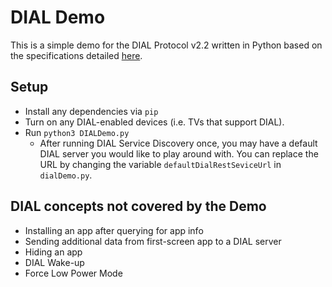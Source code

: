 # DIAL Demo
This is a simple demo for the DIAL Protocol v2.2 written in Python based on the specifications detailed [here](https://docs.google.com/viewer?a=v&pid=sites&srcid=ZGlhbC1tdWx0aXNjcmVlbi5vcmd8ZGlhbHxneDoxOWFiYWMxMDQ4YmI4MWE2).

## Setup
- Install any dependencies via `pip`
- Turn on any DIAL-enabled devices (i.e. TVs that support DIAL).
- Run `python3 DIALDemo.py`  
  - After running DIAL Service Discovery once, you may have a default DIAL server you would like to play around with. You can replace the URL by changing the variable `defaultDialRestSeviceUrl` in `dialDemo.py`.

## DIAL concepts not covered by the Demo
- Installing an app after querying for app info
- Sending additional data from first-screen app to a DIAL server
- Hiding an app
- DIAL Wake-up
- Force Low Power Mode